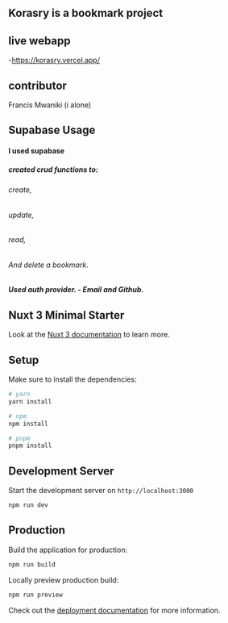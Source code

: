 ## Korasry is a bookmark project

## live webapp 
-https://korasry.vercel.app/

## contributor
 Francis Mwaniki (i alone)
 
## Supabase Usage
#### I used supabase
 ##### created crud functions to:
 ###### create,
 ###### update,
 ###### read,
 ###### And delete a bookmark.
 ##### Used auth provider. - Email and Github.

## Nuxt 3 Minimal Starter

Look at the [Nuxt 3 documentation](https://nuxt.com/docs/getting-started/introduction) to learn more.

## Setup

Make sure to install the dependencies:

```bash
# yarn
yarn install

# npm
npm install

# pnpm
pnpm install
```

## Development Server

Start the development server on `http://localhost:3000`

```bash
npm run dev
```

## Production

Build the application for production:

```bash
npm run build
```

Locally preview production build:

```bash
npm run preview
```

Check out the [deployment documentation](https://nuxt.com/docs/getting-started/deployment) for more information.
